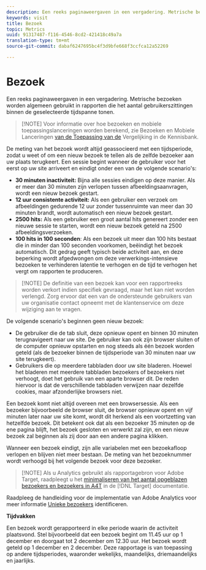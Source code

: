 ```yaml
---
description: Een reeks paginaweergaven in een vergadering. Metrische bezoeken worden algemeen gebruikt in rapporten die het aantal gebruikerszittingen binnen de geselecteerde tijdspanne tonen.
keywords: visit
title: Bezoek
topic: Metrics
uuid: 91317487-f116-4546-8cd2-421418c49a7a
translation-type: tm+mt
source-git-commit: dabaf6247695bc4f3d9bfe668f3ccfca12a52269

---
```



# Bezoek

Een reeks paginaweergaven in een vergadering. Metrische bezoeken worden algemeen gebruikt in rapporten die het aantal gebruikerszittingen binnen de geselecteerde tijdspanne tonen.

>[!NOTE] Voor informatie over hoe bezoeken en mobiele toepassingslanceringen worden berekend, zie Bezoeken en Mobiele Lanceringen [van de Toepassing van de](https://helpx.adobe.com/analytics/kb/compare-visits-and-mobile-app-launches.html) Vergelijking in de Kennisbank.

De meting van het bezoek wordt altijd geassocieerd met een tijdsperiode, zodat u weet of om een nieuw bezoek te tellen als de zelfde bezoeker aan uw plaats terugkeert. Een sessie begint wanneer de gebruiker voor het eerst op uw site arriveert en eindigt onder een van de volgende scenario&#39;s:

* **30 minuten inactiviteit:** Bijna alle sessies eindigen op deze manier. Als er meer dan 30 minuten zijn verlopen tussen afbeeldingsaanvragen, wordt een nieuw bezoek gestart.
* **12 uur consistente activiteit:** Als een gebruiker een verzoek om afbeeldingen gedurende 12 uur zonder tussenruimte van meer dan 30 minuten brandt, wordt automatisch een nieuw bezoek gestart.
* **2500 hits:** Als een gebruiker een groot aantal hits genereert zonder een nieuwe sessie te starten, wordt een nieuw bezoek geteld na 2500 afbeeldingsverzoeken.
* **100 hits in 100 seconden**: Als een bezoek uit meer dan 100 hits bestaat die in minder dan 100 seconden voorkomen, beëindigt het bezoek automatisch. Dit gedrag geeft typisch beide activiteit aan, en deze beperking wordt afgedwongen om deze verwerkings-intensieve bezoeken te verhinderen latentie te verhogen en de tijd te verhogen het vergt om rapporten te produceren.

>[!NOTE] De definitie van een bezoek kan voor een rapportreeks worden verkort indien specifiek gevraagd, maar het kan niet worden verlengd. Zorg ervoor dat een van de ondersteunde gebruikers van uw organisatie contact opneemt met de klantenservice om deze wijziging aan te vragen.

De volgende scenario&#39;s beginnen geen nieuw bezoek:

* De gebruiker die de tab sluit, deze opnieuw opent en binnen 30 minuten terugnavigeert naar uw site. De gebruiker kan ook zijn browser sluiten of de computer opnieuw opstarten en nog steeds als één bezoek worden geteld (als de bezoeker binnen de tijdsperiode van 30 minuten naar uw site terugkeert).
* Gebruikers die op meerdere tabbladen door uw site bladeren. Hoewel het bladeren met meerdere tabbladen bezoekers of bezoekers niet verhoogt, doet het gebruik van een aparte browser dit. De reden hiervoor is dat de verschillende tabbladen verwijzen naar dezelfde cookies, maar afzonderlijke browsers niet.

Een bezoek komt niet altijd overeen met een browsersessie. Als een bezoeker bijvoorbeeld de browser sluit, de browser opnieuw opent en vijf minuten later naar uw site komt, wordt dit herkend als een voortzetting van hetzelfde bezoek. Dit betekent ook dat als een bezoeker 35 minuten op de ene pagina blijft, het bezoek gesloten en verwerkt zal zijn, en een nieuw bezoek zal beginnen als zij door aan een andere pagina klikken.

Wanneer een bezoek eindigt, zijn alle variabelen met een bezoekafloop verlopen en blijven niet meer bestaan. De meting van het bezoeknummer wordt verhoogd bij het volgende bezoek voor deze bezoeker.

>[!NOTE] Als u Analytics gebruikt als rapportagebron voor Adobe Target, raadpleegt u het [minimaliseren van het aantal opgeblazen bezoekers en bezoekers in A4T](https://marketing.adobe.com/resources/help/en_US/target/a4t/minimizing-inflated-visit-and-visitor-counts-a4t.html) in de [!DNL Target] documentatie.

Raadpleeg de handleiding voor de implementatie van Adobe Analytics voor meer informatie [Unieke bezoekers](https://marketing.adobe.com/resources/help/en_US/sc/implement/visid_overview.html) identificeren.

**Tijdvakken**

Een bezoek wordt gerapporteerd in elke periode waarin de activiteit plaatsvond. Stel bijvoorbeeld dat een bezoek begint om 11.45 uur op 1 december en doorgaat tot 2 december om 12.30 uur. Het bezoek wordt geteld op 1 december en 2 december. Deze rapportage is van toepassing op andere tijdsperiodes, waaronder wekelijks, maandelijks, driemaandelijks en jaarlijks.
